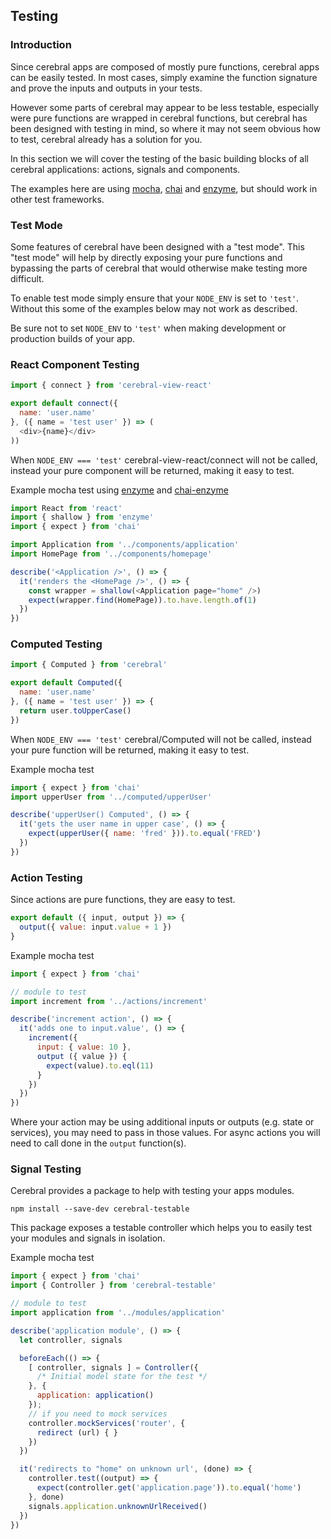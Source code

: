 ## Testing

### Introduction

Since cerebral apps are composed of mostly pure functions, cerebral apps can be easily tested. In most cases, simply examine the function signature and prove the inputs and outputs in your tests.

However some parts of cerebral may appear to be less testable, especially were pure functions are wrapped in cerebral functions, but cerebral has been designed with testing in mind, so where it may not seem obvious how to test, cerebral already has a solution for you.

In this section we will cover the testing of the basic building blocks of all cerebral applications: actions, signals and components.

The examples here are using [mocha](https://mochajs.org/), [chai](http://chaijs.com/) and [enzyme](http://airbnb.io/enzyme/), but should work in other test frameworks.

### Test Mode

Some features of cerebral have been designed with a "test mode". This "test mode" will help by directly exposing your pure functions and bypassing the parts of cerebral that would otherwise make testing more difficult.

To enable test mode simply ensure that your `NODE_ENV` is set to `'test'`. Without this some of the examples below may not work as described.

Be sure not to set `NODE_ENV` to `'test'` when making development or production builds of your app.

### React Component Testing

```js
import { connect } from 'cerebral-view-react'

export default connect({
  name: 'user.name'
}, ({ name = 'test user' }) => (
  <div>{name}</div>
))
```

When `NODE_ENV === 'test'` cerebral-view-react/connect will not be called, instead your pure component will be returned, making it easy to test.

Example mocha test using [enzyme](http://airbnb.io/enzyme/) and [chai-enzyme](https://github.com/producthunt/chai-enzyme)
```js
import React from 'react'
import { shallow } from 'enzyme'
import { expect } from 'chai'

import Application from '../components/application'
import HomePage from '../components/homepage'

describe('<Application />', () => {
  it('renders the <HomePage />', () => {
    const wrapper = shallow(<Application page="home" />)
    expect(wrapper.find(HomePage)).to.have.length.of(1)
  })
})
```

### Computed Testing

```js
import { Computed } from 'cerebral'

export default Computed({
  name: 'user.name'
}, ({ name = 'test user' }) => {
  return user.toUpperCase()
})
```

When `NODE_ENV === 'test'` cerebral/Computed will not be called, instead your pure function will be returned, making it easy to test.

Example mocha test
```js
import { expect } from 'chai'
import upperUser from '../computed/upperUser'

describe('upperUser() Computed', () => {
  it('gets the user name in upper case', () => {
    expect(upperUser({ name: 'fred' })).to.equal('FRED')
  })
})
```

### Action Testing

Since actions are pure functions, they are easy to test.

```js
export default ({ input, output }) => {
  output({ value: input.value + 1 })
}
```

Example mocha test
```js
import { expect } from 'chai'

// module to test
import increment from '../actions/increment'

describe('increment action', () => {
  it('adds one to input.value', () => {
    increment({
      input: { value: 10 },
      output ({ value }) {
        expect(value).to.eql(11)
      }
    })
  })
})
```

Where your action may be using additional inputs or outputs (e.g. state or services), you may need to pass in those values. For async actions you will need to call done in the `output` function(s).

### Signal Testing

Cerebral provides a package to help with testing your apps modules.

```
npm install --save-dev cerebral-testable
```

This package exposes a testable controller which helps you to easily test your modules and signals in isolation.

Example mocha test
```js
import { expect } from 'chai'
import { Controller } from 'cerebral-testable'

// module to test
import application from '../modules/application'

describe('application module', () => {
  let controller, signals

  beforeEach(() => {
    [ controller, signals ] = Controller({
      /* Initial model state for the test */
    }, {
      application: application()
    });
    // if you need to mock services
    controller.mockServices('router', {
      redirect (url) { }
    })
  })

  it('redirects to "home" on unknown url', (done) => {
    controller.test((output) => {
      expect(controller.get('application.page')).to.equal('home')
    }, done)
    signals.application.unknownUrlReceived()
  })
})
```
